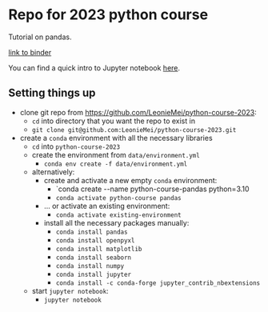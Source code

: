 # Repo for 2023 python course
Tutorial on pandas.

[link to binder](https://mybinder.org/v2/gh/LeonieMei/python-course-2023/HEAD)

You can find a quick intro to Jupyter notebook [here](https://www.dataquest.io/blog/jupyter-notebook-tutorial/).

## Setting things up

* clone git repo from https://github.com/LeonieMei/python-course-2023: 
	* `cd` into directory that you want the repo to exist in
	* `git clone git@github.com:LeonieMei/python-course-2023.git`
* create a `conda` environment with all the necessary libraries
	* `cd` into `python-course-2023`
	* create the environment from `data/environment.yml`
		* `conda env create -f data/environment.yml`
	* alternatively:
		* create and activate a new empty `conda` environment:
			* `conda create --name python-course-pandas python=3.10
			* `conda activate python-course pandas`
		* ... or activate an existing environment:
			* `conda activate existing-environment`
		*  install all the necessary packages manually:
			* `conda install pandas`
			* `conda install openpyxl`
			* `conda install matplotlib`
			* `conda install seaborn`
			* `conda install numpy`
			* `conda install jupyter`
			* `conda install -c conda-forge jupyter_contrib_nbextensions`
	 * start `jupyter notebook`:
		 * `jupyter notebook`
